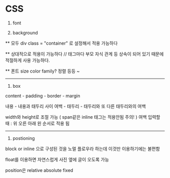 # CSS

  1. font

  2. background

  ** 모두 div class = "container" 로 설정해서 적용 가능하다

  ** 상대적으로 적용이 가능하다 // 태그마다 부모 자식 관계 등 상속이 되어 있기 때문에 적절하게 사용 가능하다.

  ** 폰트 size color family? 정렬 등등 ~


***

1. box

  content - padding - border - margin

  내용 - 내용과 태두리 사이 여백 - 태두리 - 태두리와 또 다른 태두리와의 여백

  width와 height로 조절 가능 ( span같은 inline 태그는 적용안됨 주의! )
  여백 입력할 때 : 위 오른 아래 왼 순서로 적용 됨
  
***

  
 1. postioning
 
  block or inline 으로 구성된 것을 노멀 플로우라 하는데 이것만 이용하기에는 불편함
  
  float를 이용하면 자연스럽게 사진 옆에 글이 오도록 가능
  
  position은 relative absolute fixed
